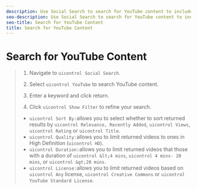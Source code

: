```yaml
---
description: Use Social Search to search for YouTube content to include in your Asset Library or publish to Apps.
seo-description: Use Social Search to search for YouTube content to include in your Asset Library or publish to Apps.
seo-title: Search for YouTube Content
title: Search for YouTube Content
---
```


# Search for YouTube Content

>1. Navigate to `uicontrol Social Search`.
>   
>1. Select `uicontrol YouTube` to search YouTube content.
>   
>1. Enter a keyword and click return.
>   
>1. Click `uicontrol Show Filter` to refine your search.
>* `uicontrol Sort By:`allows you to select whether to sort returned results by `uicontrol Relevance, Recently Added`, `uicontrol Views`, `uicontrol Rating` or `uicontrol Title`.
>* `uicontrol Quality:`allows you to limit returned videos to ones in High Definition (`uicontrol HD`).
>* `uicontrol Duration:`allows you to limit returned videos that those with a duration of `uicontrol &lt;4 mins`, `uicontrol 4 mins- 20 mins`, or `uicontrol &gt;20 mins`.
>* `uicontrol License:`allows you to limit returned videos based on `uicontrol Any` license, `uicontrol Creative Commons` or `uicontrol YouTube Standard License`.
>   
>   
>   
